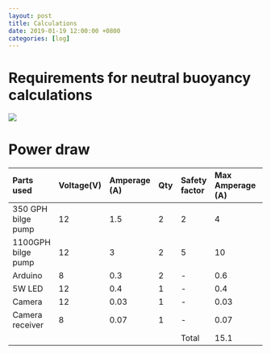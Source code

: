 ```yaml
---
layout: post
title: Calculations
date: 2019-01-19 12:00:00 +0800
categories: [log]
---
```

# Requirements for neutral buoyancy calculations
<img src="/speaalpha18/asset_images/calculations/IMG_6622.jpg"/>

# Power draw

|Parts used|Voltage(V)|Amperage (A)|Qty|Safety factor|Max Amperage (A)|Max Power Consumption(W)|
|:-|:-|:-|:-|:-|:-|:-|
|350 GPH bilge pump|12|1.5|2|2|4|48|
|1100GPH bilge pump|12|3|2|5|10|120|
|Arduino|8|0.3|2|-|0.6|4.8|
|5W LED|12|0.4|1|-|0.4|5|
|Camera|12|0.03|1|-|0.03|0.084|
|Camera receiver|8|0.07|1|-|0.07|0.056|
| | | | |Total|15.1|177.94|